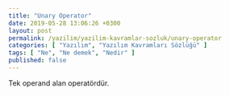 ```yaml
---
title: "Unary Operator"
date: 2019-05-28 13:06:26 +0300
layout: post
permalink: /yazilim/yazilim-kavramlar-sozluk/unary-operator
categories: [ "Yazılım", "Yazılım Kavramları Sözlüğü" ]
tags: [ "Ne", "Ne demek", "Nedir" ]
published: false
---
```


Tek operand alan operatördür.